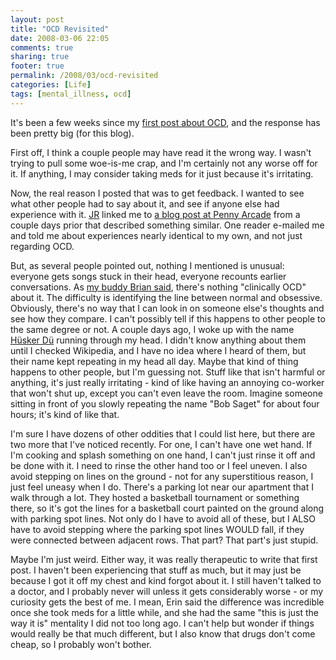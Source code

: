 ```yaml
---
layout: post
title: "OCD Revisited"
date: 2008-03-06 22:05
comments: true
sharing: true
footer: true
permalink: /2008/03/ocd-revisited
categories: [Life]
tags: [mental_illness, ocd]
---
```

It's been a few weeks since my <a href="/2008/02/ocd.php">first post about OCD</a>, and the response has been pretty big (for this blog).

First off, I think a couple people may have read it the wrong way.  I wasn't trying to pull some woe-is-me crap, and I'm certainly not any worse off for it.  If anything, I may consider taking meds for it just because it's irritating.

Now, the real reason I posted that was to get feedback.  I wanted to see what other people had to say about it, and see if anyone else had experience with it.  <a href="http://privacy.livejournal.com/">JR</a> linked me to <a href="http://www.penny-arcade.com/2008/02/08">a blog post at Penny Arcade</a> from a couple days prior that described something similar.  One reader e-mailed me and told me about experiences nearly identical to my own, and not just regarding OCD.

But, as several people pointed out, nothing I mentioned is unusual: everyone gets songs stuck in their head, everyone recounts earlier conversations.  As <a href="http://unqualified.org/?p=117">my buddy Brian said</a>, there's nothing "clinically OCD" about it.  The difficulty is identifying the line between normal and obsessive.  Obviously, there's no way that I can look in on someone else's thoughts and see how they compare.  I can't possibly tell if this happens to other people to the same degree or not.  A couple days ago, I woke up with the name <a href="http://en.wikipedia.org/wiki/H%C3%BCsker_D%C3%BC">Hüsker Dü</a> running through my head.  I didn't know anything about them until I checked Wikipedia, and I have no idea where I heard of them, but their name kept repeating in my head all day.  Maybe that kind of thing happens to other people, but I'm guessing not.  Stuff like that isn't harmful or anything, it's just really irritating - kind of like having an annoying co-worker that won't shut up, except you can't even leave the room.  Imagine someone sitting in front of you slowly repeating the name "Bob Saget" for about four hours; it's kind of like that.

I'm sure I have dozens of other oddities that I could list here, but there are two more that I've noticed recently.  For one, I can't have one wet hand.  If I'm cooking and splash something on one hand, I can't just rinse it off and be done with it.  I need to rinse the other hand too or I feel uneven.  I also avoid stepping on lines on the ground - not for any superstitious reason, I just feel uneasy when I do.  There's a parking lot near our apartment that I walk through a lot.  They hosted a basketball tournament or something there, so it's got the lines for a basketball court painted on the ground along with parking spot lines.  Not only do I have to avoid all of these, but I ALSO have to avoid stepping where the parking spot lines WOULD fall, if they were connected between adjacent rows.  That part?  That part's just stupid.

Maybe I'm just weird.  Either way, it was really therapeutic to write that first post.  I haven't been experiencing that stuff as much, but it may just be because I got it off my chest and kind forgot about it.  I still haven't talked to a doctor, and I probably never will unless it gets considerably worse - or my curiosity gets the best of me.  I mean, Erin said the difference was incredible once she took meds for a little while, and she had the same "this is just the way it is" mentality I did not too long ago.  I can't help but wonder if things would really be that much different, but I also know that drugs don't come cheap, so I probably won't bother.
